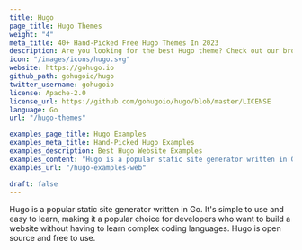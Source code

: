 ```yaml
---
title: Hugo
page_title: Hugo Themes
weight: "4"
meta_title: 40+ Hand-Picked Free Hugo Themes In 2023
description: Are you looking for the best Hugo theme? Check out our broad selection of themes that will give your website a professional and polished appearance.
icon: "/images/icons/hugo.svg"
website: https://gohugo.io
github_path: gohugoio/hugo
twitter_username: gohugoio
license: Apache-2.0
license_url: https://github.com/gohugoio/hugo/blob/master/LICENSE
language: Go
url: "/hugo-themes"

examples_page_title: Hugo Examples
examples_meta_title: Hand-Picked Hugo Examples
examples_description: Best Hugo Website Examples
examples_content: "Hugo is a popular static site generator written in Go. It's simple to use and easy to learn, making it a popular choice for developers who want to build a website without having to learn complex coding languages."
examples_url: "/hugo-examples-web"

draft: false
---
```


Hugo is a popular static site generator written in Go. It's simple to use and easy to learn, making it a popular choice for developers who want to build a website without having to learn complex coding languages. Hugo is open source and free to use.
